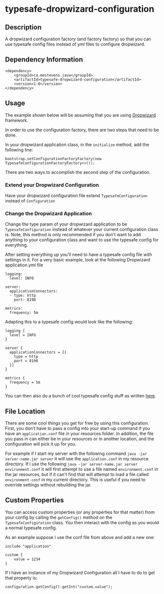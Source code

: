 # typesafe-dropwizard-configuration

## Description

A dropwizard configuration factory (and factory factory) so that you can use typesafe config files instead of yml files to configure dropwizard.

## Dependency Information
```
<dependency>
    <groupId>ca.mestevens.java</groupId>
    <artifactId>typesafe-dropwizard-configuration</artifactId>
    <version>1.0</version>
</dependency>
```

## Usage
The example shown below will be assuming that you are using [Dropwizard](dropwizard.github.io/dropwizard) framework.

In order to use the configuration factory, there are two steps that need to be done.

In your dropwizard application class, in the `initialize` method, add the following line:

```
bootstrap.setConfigurationFactoryFactory(new TypesafeConfigurationFactoryFactory<>());
```

There are two ways to accomplish the second step of the configuration.

### Extend your Dropwizard Configuration
Have your dropwizard configuration file extend `TypesafeConfiguration` instead of `Configuration`

### Change the Dropwizard Application
Change the type param of your dropwizard application to be `TypesafeConfiguration` instead of whatever your current configuration class is. Note, this method is only recommended if you don't want to add anything to your configuration class and want to use the typesafe config for everything.

After setting everything up you'll need to have a typesafe config file with settings in it. For a very basic example, look at the following Dropwizard application.yml file

```
logging:
  level: INFO

server:
  applicationConnectors:
  - type: http
    port: 8198
    
metrics:
  frequency: 5m

```

Adapting this to a typesafe config would look like the following:

```
logging {
  level = INFO
}

server {
  applicationConnectors = [{
    type = http
    port = 8198
  }]
}

metrics {
  frequency = 5m
}
```

You can then also do a bunch of cool typesafe config stuff as written [here](https://github.com/typesafehub/config).

## File Location
There are some cool things you get for free by using this configuration. First, you don't have to pass a config into your start-up command if you have an `application.conf` file in your resources folder. In addition, the file you pass in can either be in your resources or in another location, and the configuration will pick it up for you.

For example if I start my server with the following command `java -jar server-name.jar server` it will use the `application.conf` in my resource directory. If I use the following `java -jar server-name.jar server environment.conf` it will first attempt to use a file named `environment.conf` in the jar resources, but if it can't find that will attempt to load a file called `environment.conf` in my current directory. This is useful if you need to override settings without rebuilding the jar.

## Custom Properties
You can access custom properties (or any properties for that matter) from your config by calling the `getConfig()` method on the `TypesafeConfiguration` class. You then interact with the config as you would a normal typesafe config.

As an example suppose I use the conf file from above and add a new one:
```
include "application"

custom {
    value = 1234    
}

```

If I have an instance of my Dropwizard Configuration all I have to do to get that property is:

```
configuration.getConfig().getInt("custom.value");
```